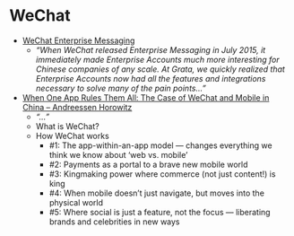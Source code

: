 # WeChat

- [WeChat Enterprise Messaging](http://blog.grata.co/wechat-enterprise-messaging/)
  - _“When WeChat released Enterprise Messaging in July 2015, it immediately made Enterprise Accounts much more interesting for Chinese companies of any scale. At Grata, we quickly realized that Enterprise Accounts now had all the features and integrations necessary to solve many of the pain points…”_
- [When One App Rules Them All: The Case of WeChat and Mobile in China – Andreessen Horowitz](http://a16z.com/2015/08/06/wechat-china-mobile-first/)
  - _“…”_
  - What is WeChat?
  - How WeChat works
    - #1: The app-within-an-app model — changes everything we think we know about ‘web vs. mobile’
    - #2: Payments as a portal to a brave new mobile world
    - #3: Kingmaking power where commerce (not just content!) is king
    - #4: When mobile doesn’t just navigate, but moves into the physical world
    - #5: Where social is just a feature, not the focus — liberating brands and celebrities in new ways
